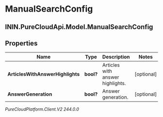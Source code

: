 # ManualSearchConfig

## ININ.PureCloudApi.Model.ManualSearchConfig

## Properties

|Name | Type | Description | Notes|
|------------ | ------------- | ------------- | -------------|
| **ArticlesWithAnswerHighlights** | **bool?** | Articles with answer highlights. | [optional] |
| **AnswerGeneration** | **bool?** | Answer generation. | [optional] |



_PureCloudPlatform.Client.V2 244.0.0_
